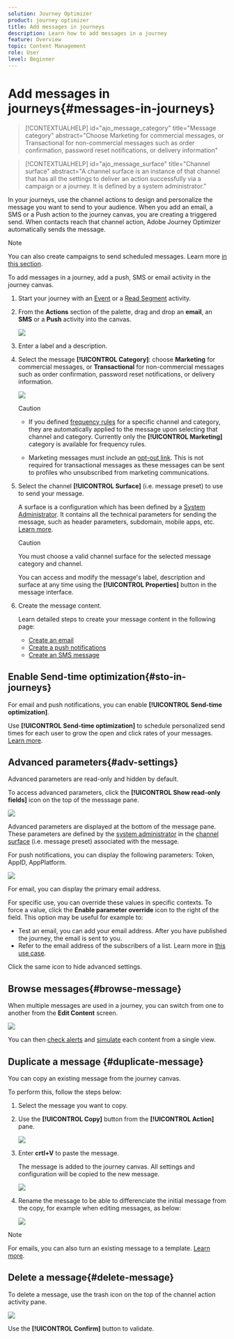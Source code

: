 ```yaml
---
solution: Journey Optimizer
product: journey optimizer
title: Add messages in journeys
description: Learn how to add messages in a journey
feature: Overview
topic: Content Management
role: User
level: Beginner
---
```


# Add messages in journeys{#messages-in-journeys}

>[!CONTEXTUALHELP]
>id="ajo_message_category"
>title="Message category"
>abstract="Choose Marketing for commercial messages, or Transactional for non-commercial messages such as order confirmation, password reset notifications, or delivery information"

>[!CONTEXTUALHELP]
>id="ajo_message_surface"
>title="Channel surface"
>abstract="A channel surface is an instance of that channel that has all the settings to deliver an action successfully via a campaign or a journey. It is defined by a system administrator."

In your journeys, use the channel actions to design and personalize the message you want to send to your audience. When you add an email, a SMS or a Push action to the journey canvas, you are creating a triggered send. When contacts reach that channel action, Adobe Journey Optimizer automatically sends the message.


>[!NOTE]
>You can also create campaigns to send scheduled messages. Learn more [in this section](../campaigns/get-started-with-campaigns.md).


To add messages in a journey, add a push, SMS or email activity in the journey canvas. 

1. Start your journey with an [Event](../building-journeys/general-events.md) or a [Read Segment](../building-journeys/read-segment.md) activity.

1. From the **Actions** section of the palette, drag and drop an **email**, an **SMS** or a **Push** activity into the canvas.  

   ![](assets/add-a-message.png)

1. Enter a label and a description.

1. Select the message **[!UICONTROL Category]**: choose **Marketing** for commercial messages, or **Transactional** for non-commercial messages such as order confirmation, password reset notifications, or delivery information.

   ![](assets/inline-message-category.png)
   
   >[!CAUTION]
   >
   >* If you defined [frequency rules](../configuration/frequency-rules.md) for a specific channel and category, they are automatically applied to the message upon selecting that channel and category. Currently only the **[!UICONTROL Marketing]** category is available for frequency rules.
   >
   >* Marketing messages must include an [opt-out link](../privacy/opt-out.md#opt-out-management). This is not required for transactional messages as these messages can be sent to profiles who unsubscribed from marketing communications.

1. Select the channel **[!UICONTROL Surface]** (i.e. message preset) to use to send your message. 

   A surface is a configuration which has been defined by a [System Administrator](../start/path/administrator.md). It contains all the technical parameters for sending the message, such as header parameters, subdomain, mobile apps, etc. [Learn more](../configuration/channel-surfaces.md).

   >[!CAUTION]
   >
   >You must choose a valid channel surface for the selected message category and channel.
   
   You can access and modify the message's label, description and surface at any time using the **[!UICONTROL Properties]** button in the message interface.

1. Create the message content. 

   Learn detailed steps to create your message content in the following page:

   * [Create an email](create-email.md)
   * [Create a push notifications](../push/create-push.md)
   * [Create an SMS message](create-sms.md)

## Enable Send-time optimization{#sto-in-journeys}

For email and push notifications, you can enable **[!UICONTROL Send-time optimization]**.
    
Use **[!UICONTROL Send-time optimization]** to schedule personalized send times for each user to grow the open and click rates of your messages. [Learn more](../messages/send-time-optimization.md).

## Advanced parameters{#adv-settings}

Advanced parameters are read-only and hidden by default. 

To access advanced parameters, click the **[!UICONTROL Show read-only fields]** icon on the top of the messsage pane.

![](assets/show-read-only.png)

Advanced parameters are displayed at the bottom of the message pane. These parameters are defined by the [system administrator](../start/path/administrator.md) in the [channel surface](../configuration/channel-surfaces.md) (i.e. message preset) associated with the message.

For push notifications, you can display the following parameters: Token, AppID, AppPlatform.

![](assets/push-adv-parameters.png)

For email, you can display the primary email address.

For specific use, you can override these values in specific contexts. To force a value, click the **Enable parameter override** icon to the right of the field. This option may be useful for example to:

* Test an email, you can add your email address. After you have published the journey, the email is sent to you.
* Refer to the email address of the subscribers of a list. Learn more in [this use case](../building-journeys/message-to-subscribers-uc.md).

Click the same icon to hide advanced settings.

## Browse messages{#browse-message}

When multiple messages are used in a journey, you can switch from one to another from the **Edit Content** screen.

![](assets/inline-messages-multi-content.png)

You can then [check alerts](alerts.md) and [simulate](../design/preview.md) each content from a single view.

## Duplicate a message {#duplicate-message}

You can copy an existing message from the journey canvas.

To perform this, follow the steps below:

1. Select the message you want to copy.

1. Use the **[!UICONTROL Copy]** button from the **[!UICONTROL Action]** pane.

   ![](assets/message-duplicate.png)

1. Enter **crtl+V** to paste the message.

   The message is added to the journey canvas. All settings and configuration will be copied to the new message.

   ![](assets/message-duplicated.png)

1. Rename the message to be able to differenciate the initial message from the copy, for example when editing messages, as below:

   ![](assets/multi-message.png)


>[!NOTE]
>
>For emails, you can also turn an existing message to a template. [Learn more](../design/email-templates.md).

## Delete a message{#delete-message}

To delete a message, use the trash icon on the top of the channel action activity pane.

![](assets/delete-message.png)

Use the **[!UICONTROL Confirm]** button to validate.
